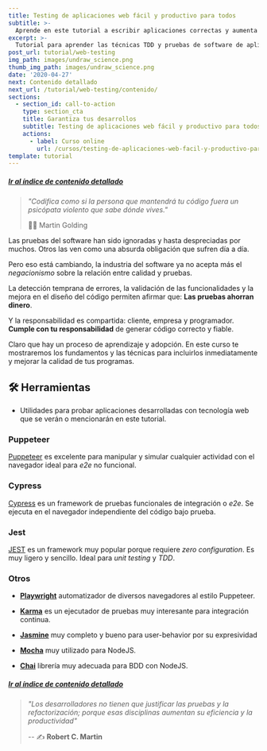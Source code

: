 ```yaml
---
title: Testing de aplicaciones web fácil y productivo para todos
subtitle: >-
  Aprende en este tutorial a escribir aplicaciones correctas y aumenta tu valor.
excerpt: >-
  Tutorial para aprender las técnicas TDD y pruebas de software de aplicaciones web.
post_url: tutorial/web-testing
img_path: images/undraw_science.png
thumb_img_path: images/undraw_science.png
date: '2020-04-27'
next: Contenido detallado
next_url: /tutorial/web-testing/contenido/
sections:
  - section_id: call-to-action
    type: section_cta
    title: Garantiza tus desarrollos
    subtitle: Testing de aplicaciones web fácil y productivo para todos.
    actions:
      - label: Curso online
        url: /cursos/testing-de-aplicaciones-web-facil-y-productivo-para-todos/
template: tutorial
---
```


##### [Ir al índice de contenido detallado](/tutorial/web-testing/contenido/)

> _"Codifica como si la persona que mantendrá tu código fuera un psicópata violento que sabe dónde vives."_
>
> ✍🏼 Martin Golding

Las pruebas del software han sido ignoradas y hasta despreciadas por muchos. Otros las ven como una absurda obligación que sufren día a día.

Pero eso está cambiando, la industria del software ya no acepta más el _negacionismo_ sobre la relación entre calidad y pruebas.

La detección temprana de errores, la validación de las funcionalidades y la mejora en el diseño del código permiten afirmar que: **Las pruebas ahorran dinero**.

Y la responsabilidad es compartida: cliente, empresa y programador. **Cumple con tu responsabilidad** de generar código correcto y fiable.

Claro que hay un proceso de aprendizaje y adopción. En este curso te mostraremos los fundamentos y las técnicas para incluirlos inmediatamente y mejorar la calidad de tus programas.

## 🛠 Herramientas

- Utilidades para probar aplicaciones desarrolladas con tecnología web que se verán o mencionarán en este tutorial.

### Puppeteer

[Puppeteer](https://pptr.dev/) es excelente para manipular y simular cualquier actividad con el navegador ideal para _e2e_ no funcional.

### Cypress

[Cypress](https://www.cypress.io/) es un framework de pruebas funcionales de integración o _e2e_. Se ejecuta en el navegador independiente del código bajo prueba.

### Jest

[JEST](https://jestjs.io/) es un framework muy popular porque requiere _zero configuration_. Es muy ligero y sencillo. Ideal para _unit testing_ y _TDD_.

### Otros

- **[Playwright](https://github.com/microsoft/playwright)** automatizador de diversos navegadores al estilo Puppeteer.

- **[Karma](https://karma-runner.github.io/latest/index.html)** es un ejecutador de pruebas muy interesante para integración continua.

- **[Jasmine](https://jasmine.github.io/)** muy completo y bueno para user-behavior por su expresividad

- **[Mocha](https://mochajs.org/)** muy utilizado para NodeJS.

- **[Chai](https://www.chaijs.com/)** librería muy adecuada para BDD con NodeJS.

##### [Ir al índice de contenido detallado](/tutorial/web-testing/contenido/)

> _"Los desarrolladores no tienen que justificar las pruebas y la refactorización; porque esas disciplinas aumentan su eficiencia y la productividad"_
>
> -- ✍️ **Robert C. Martin**
